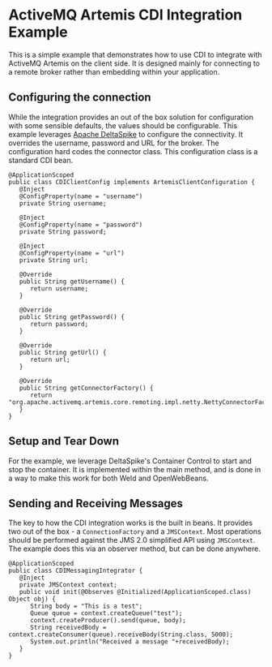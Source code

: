 <!--
# Licensed to the Apache Software Foundation (ASF) under one
# or more contributor license agreements. See the NOTICE file
# distributed with this work for additional information
# regarding copyright ownership. The ASF licenses this file
# to you under the Apache License, Version 2.0 (the
# "License"); you may not use this file except in compliance
# with the License. You may obtain a copy of the License at
#
# http://www.apache.org/licenses/LICENSE-2.0
#
# Unless required by applicable law or agreed to in writing,
# software distributed under the License is distributed on an
# "AS IS" BASIS, WITHOUT WARRANTIES OR CONDITIONS OF ANY
# KIND, either express or implied. See the License for the
# specific language governing permissions and limitations
# under the License.
#
-->
# ActiveMQ Artemis CDI Integration Example

This is a simple example that demonstrates how to use CDI to integrate with ActiveMQ Artemis on the client side.  It is designed mainly for connecting to a remote broker rather than embedding within your application.

## Configuring the connection

While the integration provides an out of the box solution for configuration with some sensible defaults, the values should be configurable.  This example leverages [Apache DeltaSpike](https://deltaspike.apache.org) to configure the connectivity.  It overrides the username, password and URL for the broker.  The configuration hard codes the connector class.  This configuration class is a standard CDI bean.

```
@ApplicationScoped
public class CDIClientConfig implements ArtemisClientConfiguration {
   @Inject
   @ConfigProperty(name = "username")
   private String username;

   @Inject
   @ConfigProperty(name = "password")
   private String password;

   @Inject
   @ConfigProperty(name = "url")
   private String url;

   @Override
   public String getUsername() {
      return username;
   }

   @Override
   public String getPassword() {
      return password;
   }

   @Override
   public String getUrl() {
      return url;
   }

   @Override
   public String getConnectorFactory() {
      return "org.apache.activemq.artemis.core.remoting.impl.netty.NettyConnectorFactory";
   }
}
```

## Setup and Tear Down

For the example, we leverage DeltaSpike's Container Control to start and stop the container.  It is implemented within the main method, and is done in a way to make this work for both Weld and OpenWebBeans.

## Sending and Receiving Messages

The key to how the CDI integration works is the built in beans.  It provides two out of the box - a `ConnectionFactory` and a `JMSContext`.  Most operations should be performed against the JMS 2.0 simplified API using `JMSContext`.  The example does this via an observer method, but can be done anywhere.

```
@ApplicationScoped
public class CDIMessagingIntegrator {
   @Inject
   private JMSContext context;
   public void init(@Observes @Initialized(ApplicationScoped.class) Object obj) {
      String body = "This is a test";
      Queue queue = context.createQueue("test");
      context.createProducer().send(queue, body);
      String receivedBody = context.createConsumer(queue).receiveBody(String.class, 5000);
      System.out.println("Received a message "+receivedBody);
   }
}
```